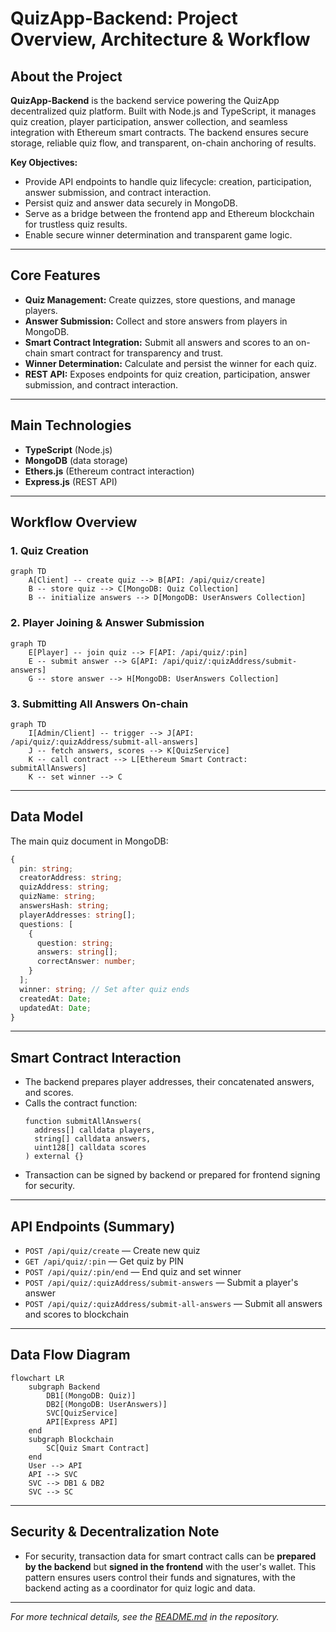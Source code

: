 # QuizApp-Backend: Project Overview, Architecture & Workflow

## About the Project

**QuizApp-Backend** is the backend service powering the QuizApp decentralized quiz platform. Built with Node.js and TypeScript, it manages quiz creation, player participation, answer collection, and seamless integration with Ethereum smart contracts. The backend ensures secure storage, reliable quiz flow, and transparent, on-chain anchoring of results.

**Key Objectives:**
- Provide API endpoints to handle quiz lifecycle: creation, participation, answer submission, and contract interaction.
- Persist quiz and answer data securely in MongoDB.
- Serve as a bridge between the frontend app and Ethereum blockchain for trustless quiz results.
- Enable secure winner determination and transparent game logic.

---

## Core Features

- **Quiz Management:** Create quizzes, store questions, and manage players.
- **Answer Submission:** Collect and store answers from players in MongoDB.
- **Smart Contract Integration:** Submit all answers and scores to an on-chain smart contract for transparency and trust.
- **Winner Determination:** Calculate and persist the winner for each quiz.
- **REST API:** Exposes endpoints for quiz creation, participation, answer submission, and contract interaction.

---

## Main Technologies

- **TypeScript** (Node.js)
- **MongoDB** (data storage)
- **Ethers.js** (Ethereum contract interaction)
- **Express.js** (REST API)

---

## Workflow Overview

### 1. Quiz Creation

```mermaid
graph TD
    A[Client] -- create quiz --> B[API: /api/quiz/create]
    B -- store quiz --> C[MongoDB: Quiz Collection]
    B -- initialize answers --> D[MongoDB: UserAnswers Collection]
```

### 2. Player Joining & Answer Submission

```mermaid
graph TD
    E[Player] -- join quiz --> F[API: /api/quiz/:pin]
    E -- submit answer --> G[API: /api/quiz/:quizAddress/submit-answers]
    G -- store answer --> H[MongoDB: UserAnswers Collection]
```

### 3. Submitting All Answers On-chain

```mermaid
graph TD
    I[Admin/Client] -- trigger --> J[API: /api/quiz/:quizAddress/submit-all-answers]
    J -- fetch answers, scores --> K[QuizService]
    K -- call contract --> L[Ethereum Smart Contract: submitAllAnswers]
    K -- set winner --> C
```

---

## Data Model

The main quiz document in MongoDB:

```typescript
{
  pin: string;
  creatorAddress: string;
  quizAddress: string;
  quizName: string;
  answersHash: string;
  playerAddresses: string[];
  questions: [
    {
      question: string;
      answers: string[];
      correctAnswer: number;
    }
  ];
  winner: string; // Set after quiz ends
  createdAt: Date;
  updatedAt: Date;
}
```

---

## Smart Contract Interaction

- The backend prepares player addresses, their concatenated answers, and scores.
- Calls the contract function:
    ```solidity
    function submitAllAnswers(
      address[] calldata players,
      string[] calldata answers,
      uint128[] calldata scores
    ) external {}
    ```
- Transaction can be signed by backend or prepared for frontend signing for security.

---

## API Endpoints (Summary)

- `POST /api/quiz/create` — Create new quiz
- `GET /api/quiz/:pin` — Get quiz by PIN
- `POST /api/quiz/:pin/end` — End quiz and set winner
- `POST /api/quiz/:quizAddress/submit-answers` — Submit a player's answer
- `POST /api/quiz/:quizAddress/submit-all-answers` — Submit all answers and scores to blockchain

---

## Data Flow Diagram

```mermaid
flowchart LR
    subgraph Backend
        DB1[(MongoDB: Quiz)]
        DB2[(MongoDB: UserAnswers)]
        SVC[QuizService]
        API[Express API]
    end
    subgraph Blockchain
        SC[Quiz Smart Contract]
    end
    User --> API
    API --> SVC
    SVC --> DB1 & DB2
    SVC --> SC
```

---

## Security & Decentralization Note

- For security, transaction data for smart contract calls can be **prepared by the backend** but **signed in the frontend** with the user's wallet. This pattern ensures users control their funds and signatures, with the backend acting as a coordinator for quiz logic and data.

---

*For more technical details, see the [README.md](./README.md) in the repository.*
